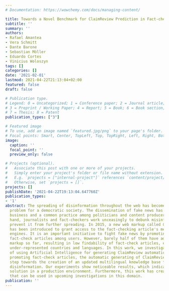 ```yaml
---
# Documentation: https://wowchemy.com/docs/managing-content/

title: Towards a Novel Benchmark for ClaimReview Prediction in Fact-checking Articles
subtitle: ''
summary: ''
authors:
- Rafael Amantea
- Vera Schmitt
- Dante Barone
- Sebastian Möller
- Eduardo Cortes
- Vinicius Woloszyn
tags: []
categories: []
date: '2021-02-01'
lastmod: 2021-04-22T21:13:04+02:00
featured: false
draft: false

# Publication type.
# Legend: 0 = Uncategorized; 1 = Conference paper; 2 = Journal article;
# 3 = Preprint / Working Paper; 4 = Report; 5 = Book; 6 = Book section;
# 7 = Thesis; 8 = Patent
publication_types: ["3"]

# Featured image
# To use, add an image named `featured.jpg/png` to your page's folder.
# Focal points: Smart, Center, TopLeft, Top, TopRight, Left, Right, BottomLeft, Bottom, BottomRight.
image:
  caption: ''
  focal_point: ''
  preview_only: false

# Projects (optional).
#   Associate this post with one or more of your projects.
#   Simply enter your project's folder or file name without extension.
#   E.g. `projects = ["internal-project"]` references `content/project/deep-learning/index.md`.
#   Otherwise, set `projects = []`.
projects: []
publishDate: '2021-04-22T19:13:04.647760Z'
publication_types:
- '1'
abstract: The spreading of disinformation throughout the web has become a critical
  problem for a democratic society. The dissemination of fake news has become a profitable
  business and a common practice among politicians and content producers. On the other
  hand, journalists and fact-checkers work unceasingly to debunk misinformation and
  prevent it from further spreading. In 2015, a new web markup called ClaimReview
  has been introduced to grant access to the fact-checking article's meaning by search
  engines. It is an important initiative to fight fake news by promoting and highlighting
  fact-check articles among users. However, barely half of them have adopted the ClaimReview
  markup so far, resulting in low findability of fact-check articles, especially in
  under-represented countries and languages. In this work, we investigate the viability
  of using Artificial Intelligence for generating ClaimReview automatically. Besides
  promoting fact-check articles, the automatic generating of ClaimReview is an important
  step towards the creation of an updated multilingual knowledge base for fighting
  disinformation. Our experiments show noticeable results, which indicate a viable
  solution in a production environment. Furthermore, this work has created a benchmark
  that can be used in upcoming investigations in this domain.
publication: ''
---
```

